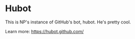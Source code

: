 # Hubot

This is NP's instance of GitHub's bot, hubot. He's pretty cool.

Learn more: https://hubot.github.com/
